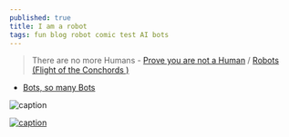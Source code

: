 ```yaml
---
published: true
title: I am a robot
tags: fun blog robot comic test AI bots
---
```

> There are no more Humans - [Prove you are not a Human](https://www.smbc-comics.com/comic/captcha) / [Robots (Flight of the Conchords
)](https://www.youtube.com/watch?v=NI9nopaieEc)

- [Bots, so many Bots ](https://wakatime.com/blog/67-bots-so-many-bots)

![caption](https://www.smbc-comics.com/comics/1535025762-20180823.png)

[![caption](https://www.monkeyuser.com/2020/reverse-turing-test/191-reverse-turing-test.png)](https://www.monkeyuser.com/2020/reverse-turing-test/)

